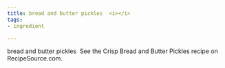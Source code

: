 ```yaml
---
title: bread and butter pickles  <i></i>
tags:
- ingredient

---
```

bread and butter pickles  See the Crisp Bread and Butter Pickles recipe on RecipeSource.com.
